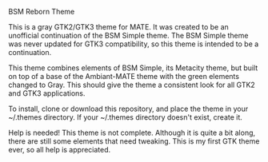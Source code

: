 BSM Reborn Theme

This is a gray GTK2/GTK3 theme for MATE. It was created to be an unofficial continuation of the BSM Simple theme. The BSM Simple theme was never updated for GTK3 compatibility, so this theme is intended to be a continuation.

This theme combines elements of BSM Simple, its Metacity theme, but built on top of a base of the Ambiant-MATE theme with the green elements changed to Gray. This should give the theme a consistent look for all GTK2 and GTK3 applications.

To install, clone or download this repository, and place the theme in your ~/.themes directory. If your ~/.themes directory doesn't exist, create it.

Help is needed! This theme is not complete. Although it is quite a bit along, there are still some elements that need tweaking. This is my first GTK theme ever, so all help is appreciated.
